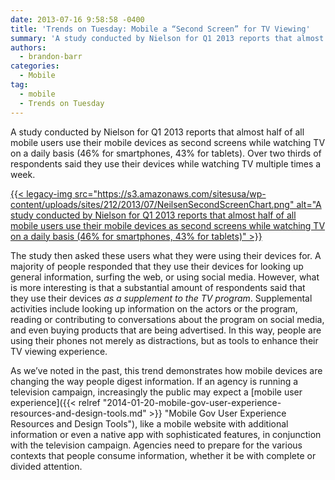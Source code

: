 ```yaml
---
date: 2013-07-16 9:58:58 -0400
title: 'Trends on Tuesday: Mobile a “Second Screen” for TV Viewing'
summary: 'A study conducted by Nielson for Q1 2013 reports that almost half of all mobile users use their mobile devices as second screens while watching TV on a daily basis (46% for smartphones, 43% for tablets). Over two thirds of respondents said they use their devices while watching TV multiple times a week. {{< legacy-img'
authors:
  - brandon-barr
categories:
  - Mobile
tag:
  - mobile
  - Trends on Tuesday
---
```


A study conducted by Nielson for Q1 2013 reports that almost half of all mobile users use their mobile devices as second screens while watching TV on a daily basis (46% for smartphones, 43% for tablets). Over two thirds of respondents said they use their devices while watching TV multiple times a week.

[{{< legacy-img src="https://s3.amazonaws.com/sitesusa/wp-content/uploads/sites/212/2013/07/NeilsenSecondScreenChart.png" alt="A study conducted by Nielson for Q1 2013 reports that almost half of all mobile users use their mobile devices as second screens while watching TV on a daily basis (46% for smartphones, 43% for tablets)" >}}](https://s3.amazonaws.com/sitesusa/wp-content/uploads/sites/212/2013/07/NeilsenSecondScreenChart.png)

The study then asked these users what they were using their devices for. A majority of people responded that they use their devices for looking up general information, surfing the web, or using social media. However, what is more interesting is that a substantial amount of respondents said that they use their devices _as a supplement to the TV program_. Supplemental activities include looking up information on the actors or the program, reading or contributing to conversations about the program on social media, and even buying products that are being advertised. In this way, people are using their phones not merely as distractions, but as tools to enhance their TV viewing experience.

As we&#8217;ve noted in the past, this trend demonstrates how mobile devices are changing the way people digest information. If an agency is running a television campaign, increasingly the public may expect a [mobile user experience]({{< relref "2014-01-20-mobile-gov-user-experience-resources-and-design-tools.md" >}} "Mobile Gov User Experience Resources and Design Tools"), like a mobile website with additional information or even a native app with sophisticated features, in conjunction with the television campaign. Agencies need to prepare for the various contexts that people consume information, whether it be with complete or divided attention.